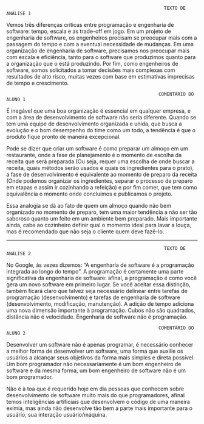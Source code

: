                                                               TEXTO DE ANÁLISE 1
                                                              
Vemos três diferenças críticas entre programação e engenharia de software: tempo, escala e as trade-off em jogo. Em um projeto de engenharia de software, os engenheiros precisam se preocupar mais com a passagem do tempo e com a eventual necessidade de mudanças. Em uma organização de engenharia de software, precisamos nos preocupar mais com escala e eficiência, tanto para o software que produzimos quanto para a organização que o está produzindo. Por fim, como engenheiros de software, somos solicitados a tomar decisões mais complexas com resultados de alto risco, muitas vezes com base em estimativas imprecisas de tempo e crescimento.

                                                                        


                                                            COMENTÁRIO DO ALUNO 1
                                                              
É inegável que uma boa organização é essencial em qualquer empresa, e com a área de desenvolvimento de software não seria diferente. Quando se tem uma equipe de desenvolvimento organizada e unida, que busca a evolução e o bom desempenho do time como um todo, a tendência é que o produto fique pronto de maneira excepcional. 

Pode se dizer que criar um software é como preparar um almoço em um restaurante, onde a fase de planejamento é o momento de escolha da receita que será preparada (Ou seja, requer uma escolha de onde buscar a receita, quais métodos serão usados e quais os ingredientes para o prato), a fase de desenvolvimento é equivalente ao momento de preparo da receita (Onde podemos organizar os ingredientes, separar o processo de preparo em etapas e assim ir cozinhando a refeição) e por fim comer, que tem como equivalência o momento onde concluímos e publicamos o projeto. 

Essa analogia se dá ao fato de quem um almoço quando não bem organizado no momento de preparo, tem uma maior tendência a não ser tão saboroso quanto um feito em um ambiente bem preparado. Mais importante ainda, cabe ao cozinheiro definir qual o momento ideal para lavar a louça, mas é recomendado que não seja o cliente quem deve fazê-lo.

-------------------------------------------------------------------------------------------------------------------------------------------------------------------------
                                                              TEXTO DE ANÁLISE 2
                                                              
No Google, às vezes dizemos: “A engenharia de software é a programação integrada ao longo do tempo”. A programação é certamente uma parte significativa da engenharia de software: afinal, a programação é como você gera um novo software em primeiro lugar. Se você aceitar essa distinção, também ficará claro que talvez seja necessário delinear entre tarefas de programação (desenvolvimento) e tarefas de engenharia de software (desenvolvimento, modificação, manutenção). A adição de tempo adiciona uma nova dimensão importante à programação. Cubos não são quadrados, distância não é velocidade. Engenharia de software não é programação.
                                                                        

                                                            COMENTÁRIO DO ALUNO 2
                                                              
Desenvolver um software não é apenas programar, é necessário conhecer a melhor forma de desenvolver um software, uma forma que auxilie os usuários a alcançar seus objetivos da forma mais simples e direta possível. Um bom programador não necessariamente é um bom engenheiro de software e da mesma forma, um bom engenheiro de software não é um bom programador.

Não é à toa que é requerido hoje em dia pessoas que conhecem sobre desenvolvimento de software muito mais do que programadores, afinal temos inteligências artificiais que desenvolvem o código de uma maneira exímia, mas ainda não desenvolve tão bem a parte mais importante para o usuário, sua interação usuário/máquina.
